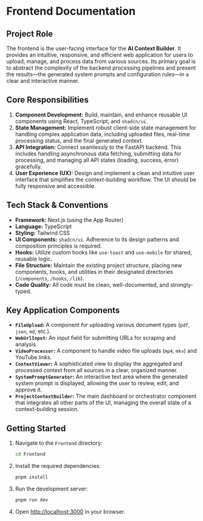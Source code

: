 # Frontend Documentation

## Project Role

The frontend is the user-facing interface for the **AI Context Builder**. It provides an intuitive, responsive, and efficient web application for users to upload, manage, and process data from various sources. Its primary goal is to abstract the complexity of the backend processing pipelines and present the results—the generated system prompts and configuration rules—in a clear and interactive manner.

## Core Responsibilities

1.  **Component Development:** Build, maintain, and enhance reusable UI components using React, TypeScript, and `shadcn/ui`.
2.  **State Management:** Implement robust client-side state management for handling complex application data, including uploaded files, real-time processing status, and the final generated context.
3.  **API Integration:** Connect seamlessly to the FastAPI backend. This includes handling asynchronous data fetching, submitting data for processing, and managing all API states (loading, success, error) gracefully.
4.  **User Experience (UX):** Design and implement a clean and intuitive user interface that simplifies the context-building workflow. The UI should be fully responsive and accessible.

## Tech Stack & Conventions

*   **Framework:** Next.js (using the App Router)
*   **Language:** TypeScript
*   **Styling:** Tailwind CSS
*   **UI Components:** `shadcn/ui`. Adherence to its design patterns and composition principles is required.
*   **Hooks:** Utilize custom hooks like `use-toast` and `use-mobile` for shared, reusable logic.
*   **File Structure:** Maintain the existing project structure, placing new components, hooks, and utilities in their designated directories (`/components`, `/hooks`, `/lib`).
*   **Code Quality:** All code must be clean, well-documented, and strongly-typed.

## Key Application Components

*   **`FileUpload`:** A component for uploading various document types (`pdf`, `json`, `md`, etc.).
*   **`WebUrlInput`:** An input field for submitting URLs for scraping and analysis.
*   **`VideoProcessor`:** A component to handle video file uploads (`mp4`, `mkv`) and YouTube links.
*   **`ContextViewer`:** A sophisticated view to display the aggregated and processed context from all sources in a clear, organized manner.
*   **`SystemPromptGenerator`:** An interactive text area where the generated system prompt is displayed, allowing the user to review, edit, and approve it.
*   **`ProjectContextBuilder`:** The main dashboard or orchestrator component that integrates all other parts of the UI, managing the overall state of a context-building session.

## Getting Started

1.  Navigate to the `Frontend` directory:
    ```bash
    cd Frontend
    ```
2.  Install the required dependencies:
    ```bash
    pnpm install
    ```
3.  Run the development server:
    ```bash
    pnpm run dev
    ```
4.  Open [http://localhost:3000](http://localhost:3000) in your browser.

